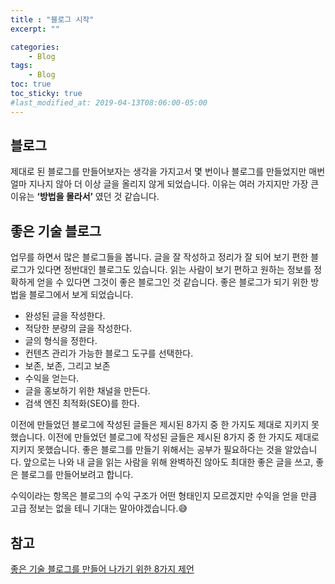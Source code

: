 ```yaml
---
title : "블로그 시작"
excerpt: ""

categories:
    - Blog
tags:
    - Blog
toc: true
toc_sticky: true
#last_modified_at: 2019-04-13T08:06:00-05:00
---
```



## 블로그
제대로 된 블로그를 만들어보자는 생각을 가지고서 몇 번이나 블로그를 만들었지만 매번 얼마 지나지 않아 더 이상 글을 올리지 않게 되었습니다. 이유는 여러 가지지만 가장 큰 이유는 **‘방법을 몰라서’** 였던 것 같습니다.

## 좋은 기술 블로그
업무를 하면서 많은 블로그들을 봅니다. 글을 잘 작성하고 정리가 잘 되어 보기 편한 블로그가 있다면 정반대인 블로그도 있습니다. 읽는 사람이 보기 편하고 원하는 정보를 정확하게 얻을 수 있다면 그것이 좋은 블로그인 것 같습니다. 좋은 블로그가 되기 위한 방법을 블로그에서 보게 되었습니다.

- 완성된 글을 작성한다.
- 적당한 분량의 글을 작성한다.
- 글의 형식을 정한다.
- 컨텐츠 관리가 가능한 블로그 도구를 선택한다.
- 보존, 보존, 그리고 보존
- 수익을 얻는다.
- 글을 홍보하기 위한 채널을 만든다.
- 검색 엔진 최적화(SEO)를 한다.

이전에 만들었던 블로그에 작성된 글들은 제시된 8가지 중 한 가지도 제대로 지키지 못했습니다. 이전에 만들었던 블로그에 작성된 글들은 제시된 8가지 중 한 가지도 제대로 지키지 못했습니다. 좋은 블로그를 만들기 위해서는 공부가 필요하다는 것을 알았습니다. 앞으로는 나와 내 글을 읽는 사람을 위해 완벽하진 않아도 최대한 좋은 글을 쓰고, 좋은 블로그를 만들어보려고 합니다.

수익이라는 항목은 블로그의 수익 구조가 어떤 형태인지 모르겠지만 수익을 얻을 만큼 고급 정보는 없을 테니 기대는 말아야겠습니다.😅

## 참고
[좋은 기술 블로그를 만들어 나가기 위한 8가지 제언](https://www.44bits.io/ko/post/8-suggestions-for-tech-programming-blog)